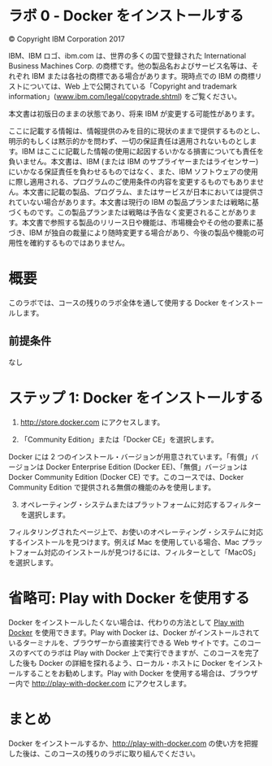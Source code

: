 # ラボ 0 - Docker をインストールする

© Copyright IBM Corporation 2017

IBM、IBM ロゴ、ibm.com は、世界の多くの国で登録された International Business Machines Corp. の商標です。他の製品名およびサービス名等は、それぞれ IBM または各社の商標である場合があります。現時点での IBM の商標リストについては、Web 上で公開されている「Copyright and trademark information」(www.ibm.com/legal/copytrade.shtml) をご覧ください。

本文書は初版日のままの状態であり、将来 IBM が変更する可能性があります。

ここに記載する情報は、情報提供のみを目的に現状のままで提供するものとし、明示的もしくは黙示的かを問わず、一切の保証責任は適用されないものとします。IBM はここに記載した情報の使用に起因するいかなる損害についても責任を負いません。本文書は、IBM (または IBM のサプライヤーまたはライセンサー) にいかなる保証責任を負わせるものではなく、また、IBM ソフトウェアの使用に際し適用される、プログラムのご使用条件の内容を変更するものでもありません。本文書に記載の製品、プログラム、またはサービスが日本においては提供されていない場合があります。本文書は現行の IBM の製品プランまたは戦略に基づくものです。この製品プランまたは戦略は予告なく変更されることがあります。本文書で参照する製品のリリース日や機能は、市場機会やその他の要素に基づき、IBM が独自の裁量により随時変更する場合があり、今後の製品や機能の可用性を確約するものではありません。

# 概要

このラボでは、コースの残りのラボ全体を通して使用する Docker をインストールします。 

## 前提条件

なし


# ステップ 1: Docker をインストールする

1. http://store.docker.com にアクセスします。

2. 「Community Edition」または「Docker CE」を選択します。

Docker には 2 つのインストール・バージョンが用意されています。「有償」バージョンは Docker Enterprise Edition (Docker EE)、「無償」バージョンは Docker Community Edition (Docker CE) です。このコースでは、Docker Community Edition で提供される無償の機能のみを使用します。

3. オペレーティング・システムまたはプラットフォームに対応するフィルターを選択します。

フィルタリングされたページ上で、お使いのオペレーティング・システムに対応するインストールを見つけます。例えば Mac を使用している場合、Mac プラットフォーム対応のインストールが見つけるには、フィルターとして「MacOS」を選択します。

# **省略可:** Play with Docker を使用する
Docker をインストールしたくない場合は、代わりの方法として [Play with Docker](http://play-with-docker.com) を使用できます。Play with Docker は、Docker がインストールされているターミナルを、ブラウザーから直接実行できる Web サイトです。このコースのすべてのラボは Play with Docker 上で実行できますが、このコースを完了した後も Docker の詳細を探れるよう、ローカル・ホストに Docker をインストールすることをお勧めします。Play with Docker を使用する場合は、ブラウザー内で http://play-with-docker.com にアクセスします。

# まとめ

Docker をインストールするか、http://play-with-docker.com の使い方を把握した後は、このコースの残りのラボに取り組んでください。

